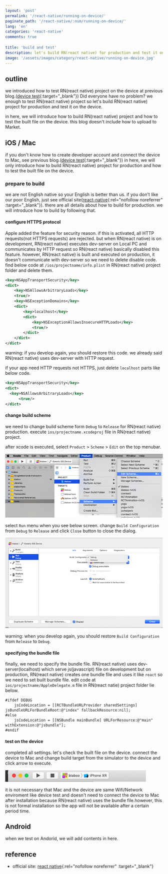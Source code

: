 ```yaml
---
layout: 'post'
permalink: '/react-native/running-on-device/'
paginate_path: '/react-native/:num/running-on-device/'
lang: 'en'
categories: 'react-native'
comments: true

title: 'build and test'
description: let's build RN(react native) for production and test it on the device.
image: '/assets/images/category/react-native/running-on-device.jpg'
---
```



## outline
we introduced how to test RN(react native) project on the device at previous blog.([device test]({{site.url}}/{{page.categories}}/test-on-device/){:target="_blank"})  Did everyone have no problem? we enough to test RN(react native) project so let's build RN(react native) project for production and test it on the device.

in here, we will introduce how to build RN(react native) project and how to test the built file on the device. this blog doesn't include how to upload to Market.

## iOS / Mac
if you don't know how to create developer account and connect the device to Mac, see previous blog.([device test]({{site.url}}/{{page.categories}}/test-on-device/){:target="_blank"}) in here, we will only introduce how to build RN(react native) project for production and how to test the built file on the device.

### prepare to build
we are not English native so your English is better than us. if you don't like our poor English, just see official site([react-native](https://facebook.github.io/react-native/docs/running-on-device#building-your-app-for-production){:rel="nofollow noreferrer" :target="_blank"}). there are all details about how to build for production. we will introduce how to build by following that.

#### configure HTTPS protocol
Apple added the feature for security reason. if this is activated, all HTTP requests(not HTTPS requests) are rejected. but when RN(react native) is on development, RN(react native) executes dev-server on Local PC and communicates by HTTP request so RN(react native) basically disabled this feature. however, RN(react native) is built and executed on production, it doesn't communicate with dev-server so we need to delete disable code. find below code at ```/ios/projectname/info.plist``` in RN(react native) project folder and delete them.

```xml
<key>NSAppTransportSecurity</key>
<dict>
    <key>NSAllowsArbitraryLoads</key>
    <true/>
    <key>NSExceptionDomains</key>
    <dict>
        <key>localhost</key>
        <dict>
            <key>NSExceptionAllowsInsecureHTTPLoads</key>
            <true/>
        </dict>
    </dict>
</dict>
```

warning: if you develop again, you should restore this code. we already said RN(react native) uses dev-server with HTTP request.

if your app need HTTP requests not HTTPS, just delete ```localhost``` parts like below code.

```xml
<key>NSAppTransportSecurity</key>
<dict>
  <key>NSAllowsArbitraryLoads</key>
      <true/>
</dict>
```

#### change build scheme
we need to change build scheme form ```Debug``` to ```Release``` for RN(react native) production. execute ```ios/projectname.xcodeproj``` file in RN(react native) project.

after xcode is executed, select ```Product``` > ```Scheme``` > ```Edit``` on the top menubar.

![change build scheme](/assets/images/category/react-native/running-on-device/change-scheme.png)

select ```Run``` menu when you see below screen. change ```Build Configuration``` from ```Debug``` to ```Release``` and click ```Close``` button to close the dialog.

![change build scheme to Release from Debug](/assets/images/category/react-native/running-on-device/change-debug-to-release.png)

warning: when you develop again, you should restore ```Build Configuration``` from ```Release``` to ```Debug```.

#### specifying the bundle file
finally, we need to specify the bundle file. RN(react native) uses dev-server(localhost) which serve js(javascript) file on development but on production, RN(react native) creates one bundle file and uses it like ```react``` so we need to set built bundle file. edit code at  ```ios/projectname/AppleDelegate.m``` file in RN(react natie) project folder lie below.

```
#ifdef DEBUG
    jsCodeLocation = [[RCTBundleURLProvider sharedSettings] jsBundleURLForBundleRoot:@"index" fallbackResource:nil];
#else
    jsCodeLocation = [[NSBundle mainBundle] URLForResource:@"main" withExtension:@"jsbundle"];
#endif
```

#### test on the device
completed all settings. let's check the built file on the device. connect the device to Mac and change build target from the simulator to the device and click arrow to execute.

![device test](/assets/images/category/react-native/running-on-device/device-test.png)

it is not necessary that Mac and the device are same Wifi/Network enviroment like device test and doesn't need to connect the device to Mac after installation because RN(react native) uses the bundle file.however, this is not formal installation so the app will not be available after a certain period time.

## Android
when we test on Andorid, we will add contents in here.

## reference
- official site: [react native](https://facebook.github.io/react-native/docs/running-on-device){:rel="nofollow noreferrer" :target="_blank"}
